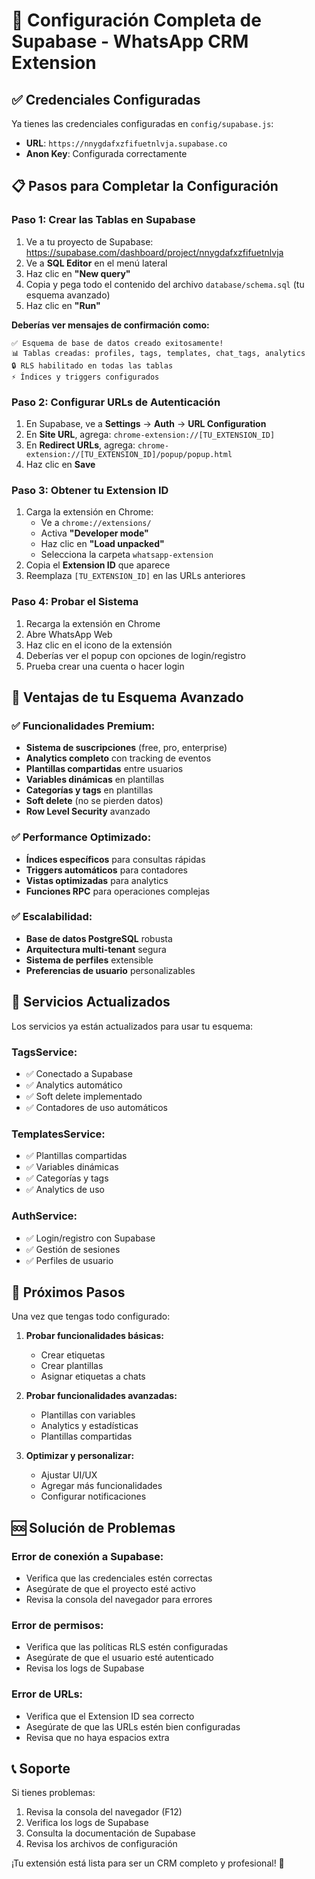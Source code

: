 # 🚀 Configuración Completa de Supabase - WhatsApp CRM Extension

## ✅ Credenciales Configuradas

Ya tienes las credenciales configuradas en `config/supabase.js`:
- **URL**: `https://nnygdafxzfifuetnlvja.supabase.co`
- **Anon Key**: Configurada correctamente

## 📋 Pasos para Completar la Configuración

### **Paso 1: Crear las Tablas en Supabase**

1. Ve a tu proyecto de Supabase: https://supabase.com/dashboard/project/nnygdafxzfifuetnlvja
2. Ve a **SQL Editor** en el menú lateral
3. Haz clic en **"New query"**
4. Copia y pega todo el contenido del archivo `database/schema.sql` (tu esquema avanzado)
5. Haz clic en **"Run"**

**Deberías ver mensajes de confirmación como:**
```
✅ Esquema de base de datos creado exitosamente!
📊 Tablas creadas: profiles, tags, templates, chat_tags, analytics
🔒 RLS habilitado en todas las tablas
⚡ Índices y triggers configurados
```

### **Paso 2: Configurar URLs de Autenticación**

1. En Supabase, ve a **Settings** → **Auth** → **URL Configuration**
2. En **Site URL**, agrega: `chrome-extension://[TU_EXTENSION_ID]`
3. En **Redirect URLs**, agrega: `chrome-extension://[TU_EXTENSION_ID]/popup/popup.html`
4. Haz clic en **Save**

### **Paso 3: Obtener tu Extension ID**

1. Carga la extensión en Chrome:
   - Ve a `chrome://extensions/`
   - Activa **"Developer mode"**
   - Haz clic en **"Load unpacked"**
   - Selecciona la carpeta `whatsapp-extension`
2. Copia el **Extension ID** que aparece
3. Reemplaza `[TU_EXTENSION_ID]` en las URLs anteriores

### **Paso 4: Probar el Sistema**

1. Recarga la extensión en Chrome
2. Abre WhatsApp Web
3. Haz clic en el icono de la extensión
4. Deberías ver el popup con opciones de login/registro
5. Prueba crear una cuenta o hacer login

## 🎯 **Ventajas de tu Esquema Avanzado**

### ✅ **Funcionalidades Premium:**
- **Sistema de suscripciones** (free, pro, enterprise)
- **Analytics completo** con tracking de eventos
- **Plantillas compartidas** entre usuarios
- **Variables dinámicas** en plantillas
- **Categorías y tags** en plantillas
- **Soft delete** (no se pierden datos)
- **Row Level Security** avanzado

### ✅ **Performance Optimizado:**
- **Índices específicos** para consultas rápidas
- **Triggers automáticos** para contadores
- **Vistas optimizadas** para analytics
- **Funciones RPC** para operaciones complejas

### ✅ **Escalabilidad:**
- **Base de datos PostgreSQL** robusta
- **Arquitectura multi-tenant** segura
- **Sistema de perfiles** extensible
- **Preferencias de usuario** personalizables

## 🔧 **Servicios Actualizados**

Los servicios ya están actualizados para usar tu esquema:

### **TagsService:**
- ✅ Conectado a Supabase
- ✅ Analytics automático
- ✅ Soft delete implementado
- ✅ Contadores de uso automáticos

### **TemplatesService:**
- ✅ Plantillas compartidas
- ✅ Variables dinámicas
- ✅ Categorías y tags
- ✅ Analytics de uso

### **AuthService:**
- ✅ Login/registro con Supabase
- ✅ Gestión de sesiones
- ✅ Perfiles de usuario

## 🚀 **Próximos Pasos**

Una vez que tengas todo configurado:

1. **Probar funcionalidades básicas:**
   - Crear etiquetas
   - Crear plantillas
   - Asignar etiquetas a chats

2. **Probar funcionalidades avanzadas:**
   - Plantillas con variables
   - Analytics y estadísticas
   - Plantillas compartidas

3. **Optimizar y personalizar:**
   - Ajustar UI/UX
   - Agregar más funcionalidades
   - Configurar notificaciones

## 🆘 **Solución de Problemas**

### **Error de conexión a Supabase:**
- Verifica que las credenciales estén correctas
- Asegúrate de que el proyecto esté activo
- Revisa la consola del navegador para errores

### **Error de permisos:**
- Verifica que las políticas RLS estén configuradas
- Asegúrate de que el usuario esté autenticado
- Revisa los logs de Supabase

### **Error de URLs:**
- Verifica que el Extension ID sea correcto
- Asegúrate de que las URLs estén bien configuradas
- Revisa que no haya espacios extra

## 📞 **Soporte**

Si tienes problemas:
1. Revisa la consola del navegador (F12)
2. Verifica los logs de Supabase
3. Consulta la documentación de Supabase
4. Revisa los archivos de configuración

¡Tu extensión está lista para ser un CRM completo y profesional! 🎉 